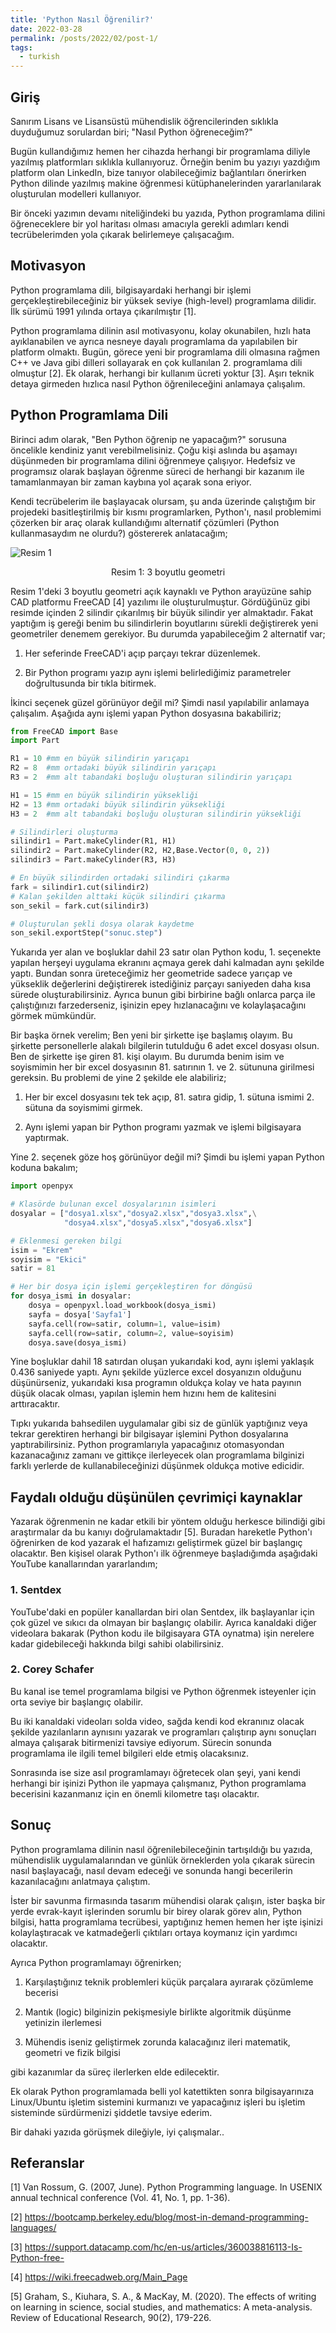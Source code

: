 ```yaml
---
title: 'Python Nasıl Öğrenilir?'
date: 2022-03-28
permalink: /posts/2022/02/post-1/
tags:
  - turkish
---
```


## Giriş
Sanırım Lisans ve Lisansüstü mühendislik öğrencilerinden sıklıkla duyduğumuz sorulardan biri; "Nasıl Python öğreneceğim?"

Bugün kullandığımız hemen her cihazda herhangi bir programlama diliyle yazılmış platformları sıklıkla kullanıyoruz. Örneğin benim bu yazıyı yazdığım platform olan LinkedIn, bize tanıyor olabileceğimiz bağlantıları önerirken Python dilinde yazılmış makine öğrenmesi kütüphanelerinden yararlanılarak oluşturulan modelleri kullanıyor.

Bir önceki yazımın devamı niteliğindeki bu yazıda, Python programlama dilini öğreneceklere bir yol haritası olması amacıyla gerekli adımları kendi tecrübelerimden yola çıkarak belirlemeye çalışacağım.

## Motivasyon
Python programlama dili, bilgisayardaki herhangi bir işlemi gerçekleştirebileceğiniz bir yüksek seviye (high-level) programlama dilidir. İlk sürümü 1991 yılında ortaya çıkarılmıştır [1].

Python programlama dilinin asıl motivasyonu, kolay okunabilen, hızlı hata ayıklanabilen ve ayrıca nesneye dayalı programlama da yapılabilen bir platform olmaktı. Bugün, görece yeni bir programlama dili olmasına rağmen C++ ve Java gibi dilleri sollayarak en çok kullanılan 2. programlama dili olmuştur [2]. Ek olarak, herhangi bir kullanım ücreti yoktur [3]. Aşırı teknik detaya girmeden hızlıca nasıl Python öğrenileceğini anlamaya çalışalım.

## Python Programlama Dili

Birinci adım olarak, "Ben Python öğrenip ne yapacağım?" sorusuna öncelikle kendiniz yanıt verebilmelisiniz. Çoğu kişi aslında bu aşamayı düşünmeden bir programlama dilini öğrenmeye çalışıyor. Hedefsiz ve programsız olarak başlayan öğrenme süreci de herhangi bir kazanım ile tamamlanmayan bir zaman kaybına yol açarak sona eriyor.

Kendi tecrübelerim ile başlayacak olursam, şu anda üzerinde çalıştığım bir projedeki basitleştirilmiş bir kısmı programlarken, Python'ı, nasıl problemimi çözerken bir araç olarak kullandığımı alternatif çözümleri (Python kullanmasaydım ne olurdu?) göstererek anlatacağım;

![Resim 1](/images/posts/post2/1.png)
<center>Resim 1: 3 boyutlu geometri</center>

Resim 1'deki 3 boyutlu geometri açık kaynaklı ve Python arayüzüne sahip CAD platformu FreeCAD [4] yazılımı ile oluşturulmuştur. Gördüğünüz gibi resimde içinden 2 silindir çıkarılmış bir büyük silindir yer almaktadır. Fakat yaptığım iş gereği benim bu silindirlerin boyutlarını sürekli değiştirerek yeni geometriler denemem gerekiyor. Bu durumda yapabileceğim 2 alternatif var;

1. Her seferinde FreeCAD'i açıp parçayı tekrar düzenlemek.

2. Bir Python programı yazıp aynı işlemi belirlediğimiz parametreler doğrultusunda bir tıkla bitirmek.

İkinci seçenek güzel görünüyor değil mi? Şimdi nasıl yapılabilir anlamaya çalışalım. Aşağıda aynı işlemi yapan Python dosyasına bakabiliriz;

```python
from FreeCAD import Base
import Part

R1 = 10 #mm en büyük silindirin yarıçapı
R2 = 8  #mm ortadaki büyük silindirin yarıçapı
R3 = 2  #mm alt tabandaki boşluğu oluşturan silindirin yarıçapı

H1 = 15 #mm en büyük silindirin yüksekliği
H2 = 13 #mm ortadaki büyük silindirin yüksekliği
H3 = 2  #mm alt tabandaki boşluğu oluşturan silindirin yüksekliği

# Silindirleri oluşturma
silindir1 = Part.makeCylinder(R1, H1)
silindir2 = Part.makeCylinder(R2, H2,Base.Vector(0, 0, 2))
silindir3 = Part.makeCylinder(R3, H3)

# En büyük silindirden ortadaki silindiri çıkarma
fark = silindir1.cut(silindir2)
# Kalan şekilden alttaki küçük silindiri çıkarma
son_sekil = fark.cut(silindir3)

# Oluşturulan şekli dosya olarak kaydetme
son_sekil.exportStep("sonuc.step")
```

Yukarıda yer alan ve boşluklar dahil 23 satır olan Python kodu, 1. seçenekte yapılan herşeyi uygulama ekranını açmaya gerek dahi kalmadan aynı şekilde yaptı. Bundan sonra üreteceğimiz her geometride sadece yarıçap ve yükseklik değerlerini değiştirerek istediğiniz parçayı saniyeden daha kısa sürede oluşturabilirsiniz. Ayrıca bunun gibi birbirine bağlı onlarca parça ile çalıştığınızı farzederseniz, işinizin epey hızlanacağını ve kolaylaşacağını görmek mümkündür.

Bir başka örnek verelim; Ben yeni bir şirkette işe başlamış olayım. Bu şirkette personellerle alakalı bilgilerin tutulduğu 6 adet excel dosyası olsun. Ben de şirkette işe giren 81. kişi olayım. Bu durumda benim isim ve soyismimin her bir excel dosyasının 81. satırının 1. ve 2. sütununa girilmesi gereksin. Bu problemi de yine 2 şekilde ele alabiliriz;

1. Her bir excel dosyasını tek tek açıp, 81. satıra gidip, 1. sütuna ismimi 2. sütuna da soyismimi girmek.

2. Aynı işlemi yapan bir Python programı yazmak ve işlemi bilgisayara yaptırmak.

Yine 2. seçenek göze hoş görünüyor değil mi? Şimdi bu işlemi yapan Python koduna bakalım;

```python
import openpyx

# Klasörde bulunan excel dosyalarının isimleri
dosyalar = ["dosya1.xlsx","dosya2.xlsx","dosya3.xlsx",\
            "dosya4.xlsx","dosya5.xlsx","dosya6.xlsx"]

# Eklenmesi gereken bilgi
isim = "Ekrem"
soyisim = "Ekici"
satir = 81

# Her bir dosya için işlemi gerçekleştiren for döngüsü
for dosya_ismi in dosyalar:
    dosya = openpyxl.load_workbook(dosya_ismi)
    sayfa = dosya['Sayfa1']
    sayfa.cell(row=satir, column=1, value=isim)
    sayfa.cell(row=satir, column=2, value=soyisim)
    dosya.save(dosya_ismi)
```
Yine boşluklar dahil 18 satırdan oluşan yukarıdaki kod, aynı işlemi yaklaşık 0.436 saniyede yaptı. Aynı şekilde yüzlerce excel dosyanızın olduğunu düşünürseniz, yukarıdaki kısa programın oldukça kolay ve hata payının düşük olacak olması, yapılan işlemin hem hızını hem de kalitesini arttıracaktır.

Tıpkı yukarıda bahsedilen uygulamalar gibi siz de günlük yaptığınız veya tekrar gerektiren herhangi bir bilgisayar işlemini Python dosyalarına yaptırabilirsiniz. Python programlarıyla yapacağınız otomasyondan kazanacağınız zamanı ve gittikçe ilerleyecek olan programlama bilginizi farklı yerlerde de kullanabileceğinizi düşünmek oldukça motive edicidir.

## Faydalı olduğu düşünülen çevrimiçi kaynaklar

Yazarak öğrenmenin ne kadar etkili bir yöntem olduğu herkesce bilindiği gibi araştırmalar da bu kanıyı doğrulamaktadır [5]. Buradan hareketle Python'ı öğrenirken de kod yazarak el hafızamızı geliştirmek güzel bir başlangıç olacaktır. Ben kişisel olarak Python'ı ilk öğrenmeye başladığımda aşağıdaki YouTube kanallarından yararlandım;

### 1. Sentdex

YouTube'daki en popüler kanallardan biri olan Sentdex, ilk başlayanlar için çok güzel ve sıkıcı da olmayan bir başlangıç olabilir. Ayrıca kanaldaki diğer videolara bakarak (Python kodu ile bilgisayara GTA oynatma) işin nerelere kadar gidebileceği hakkında bilgi sahibi olabilirsiniz.

### 2. Corey Schafer

Bu kanal ise temel programlama bilgisi ve Python öğrenmek isteyenler için orta seviye bir başlangıç olabilir.

Bu iki kanaldaki videoları solda video, sağda kendi kod ekranınız olacak şekilde yazılanların aynısını yazarak ve programları çalıştırıp aynı sonuçları almaya çalışarak bitirmenizi tavsiye ediyorum. Sürecin sonunda programlama ile ilgili temel bilgileri elde etmiş olacaksınız.

Sonrasında ise size asıl programlamayı öğretecek olan şeyi, yani kendi herhangi bir işinizi Python ile yapmaya çalışmanız, Python programlama becerisini kazanmanız için en önemli kilometre taşı olacaktır.

## Sonuç
Python programlama dilinin nasıl öğrenilebileceğinin tartışıldığı bu yazıda, mühendislik uygulamalarından ve günlük örneklerden yola çıkarak sürecin nasıl başlayacağı, nasıl devam edeceği ve sonunda hangi becerilerin kazanılacağını anlatmaya çalıştım.

İster bir savunma firmasında tasarım mühendisi olarak çalışın, ister başka bir yerde evrak-kayıt işlerinden sorumlu bir birey olarak görev alın, Python bilgisi, hatta programlama tecrübesi, yaptığınız hemen hemen her işte işinizi kolaylaştıracak ve katmadeğerli çıktıları ortaya koymanız için yardımcı olacaktır.

Ayrıca Python programlamayı öğrenirken;

1. Karşılaştığınız teknik problemleri küçük parçalara ayırarak çözümleme becerisi

2. Mantık (logic) bilginizin pekişmesiyle birlikte algoritmik düşünme yetinizin ilerlemesi

3. Mühendis iseniz geliştirmek zorunda kalacağınız ileri matematik, geometri ve fizik bilgisi

gibi kazanımlar da süreç ilerlerken elde edilecektir.

Ek olarak Python programlamada belli yol katettikten sonra bilgisayarınıza Linux/Ubuntu işletim sistemini kurmanızı ve yapacağınız işleri bu işletim sisteminde sürdürmenizi şiddetle tavsiye ederim.

Bir dahaki yazıda görüşmek dileğiyle, iyi çalışmalar.. 

## Referanslar
[1] Van Rossum, G. (2007, June). Python Programming language. In USENIX annual technical conference (Vol. 41, No. 1, pp. 1-36).

[2] https://bootcamp.berkeley.edu/blog/most-in-demand-programming-languages/

[3] https://support.datacamp.com/hc/en-us/articles/360038816113-Is-Python-free-

[4] https://wiki.freecadweb.org/Main_Page

[5] Graham, S., Kiuhara, S. A., & MacKay, M. (2020). The effects of writing on learning in science, social studies, and mathematics: A meta-analysis. Review of Educational Research, 90(2), 179-226.